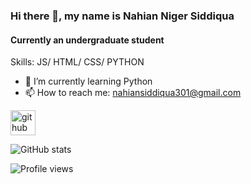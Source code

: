 ### Hi there 👋, my name is Nahian Niger Siddiqua
#### Currently an undergraduate student

Skills: JS/ HTML/ CSS/ PYTHON

- 🌱 I’m currently learning Python 
- 📫 How to reach me: nahiansiddiqua301@gmail.com 


[<img src='https://cdn.jsdelivr.net/npm/simple-icons@3.0.1/icons/github.svg' alt='github' height='40'>](https://github.com/nahiansiddiqua)  

![GitHub stats](https://github-readme-stats.vercel.app/api?username=nahiansiddiqua&show_icons=true)  

![Profile views](https://gpvc.arturio.dev/nahiansiddiqua)  
